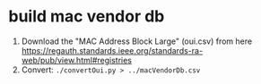 # build mac vendor db

1. Download the "MAC Address Block Large" (oui.csv) from here
https://regauth.standards.ieee.org/standards-ra-web/pub/view.html#registries
2. Convert: `./convertOui.py > ../macVendorDb.csv`
